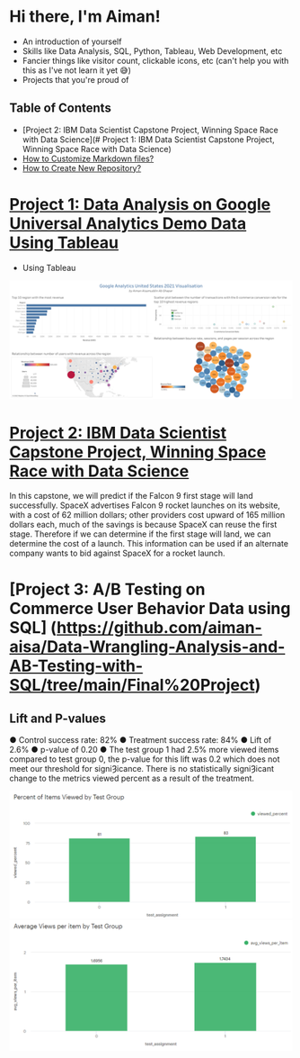 # Hi there, I'm Aiman!

- An introduction of yourself
- Skills like Data Analysis, SQL, Python, Tableau, Web Development, etc
- Fancier things like visitor count, clickable icons, etc (can't help you with this as I've not learn it yet 😅)
- Projects that you're proud of


## Table of Contents
- [Project 2: IBM Data Scientist Capstone Project, Winning Space Race with Data Science](# Project 1: IBM Data Scientist Capstone Project, Winning Space Race with Data Science)
- [How to Customize Markdown files?](#how-to-customize-markdown-files)
- [How to Create New Repository?](#how-to-create-new-repository)

# [Project 1: Data Analysis on Google Universal Analytics Demo Data Using Tableau](https://github.com/aiman-aisa/TalentLabs-Foundation-Certificate-in-Data-Analytics/tree/main/3.%20Capstone%20Project)
- Using Tableau

![](https://github.com/aiman-aisa/Aiman_Portfolio/blob/main/images/Dashboard%201.png)

# [Project 2: IBM Data Scientist Capstone Project, Winning Space Race with Data Science](https://github.com/aiman-aisa/IBM-Data-Scientist-Applied-Data-Science-Capstone-Project)
In this capstone, we will predict if the Falcon 9 first stage will land successfully. SpaceX advertises Falcon 9 rocket launches on its website, with a cost of 62 million dollars; other providers cost upward of 165 million dollars each, much of the savings is because SpaceX can reuse the first stage. Therefore if we can determine if the first stage will land, we can determine the cost of a launch. This information can be used if an alternate company wants to bid against SpaceX for a rocket launch.

# [Project 3: A/B Testing on Commerce User Behavior Data using SQL] (https://github.com/aiman-aisa/Data-Wrangling-Analysis-and-AB-Testing-with-SQL/tree/main/Final%20Project)

## Lift and P-values
● Control success rate: 82%
● Treatment success rate: 84%
● Lift of 2.6%
● p-value of 0.20
● The test group 1 had 2.5% more viewed items compared to test group 0, the p-value for this lift was 0.2 which
does not meet our threshold for signiȜicance. There is no statistically signiȜicant change to the metrics viewed
percent as a result of the treatment.

![](https://github.com/aiman-aisa/Data-Wrangling-Analysis-and-AB-Testing-with-SQL/blob/main/Final%20Project/Percent%20of%20Items%20Viewed%20by%20Test%20Group.png)
![](https://github.com/aiman-aisa/Data-Wrangling-Analysis-and-AB-Testing-with-SQL/blob/main/Final%20Project/Average%20Views%20per%20item%20by%20Test%20Group.png)
